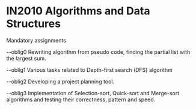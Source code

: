 # IN2010 Algorithms and Data Structures

Mandatory assignments

--oblig0 Rewriting algorithm from pseudo code, finding the partial list with the largest sum.

--oblig1 Various tasks related to Depth-first search (DFS) algorithm

--oblig2 Developing a project planning tool.

--oblig3 Implementation of Selection-sort, Quick-sort and Merge-sort algorithms and testing their correctness, pattern and speed.
 
